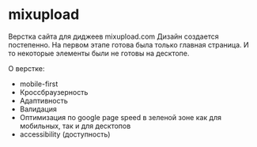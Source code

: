 # mixupload

Верстка сайта для диджеев mixupload.com
Дизайн создается постепенно. На первом этапе готова была только главная страница. И то некоторые элементы были не готовы на десктопе. 

О верстке:
- mobile-first
- Кроссбраузерность
- Адаптивность
- Валидация 
- Оптимизация по google page speed в зеленой зоне как для мобильных, так и для десктопов
- accessibility (доступность)